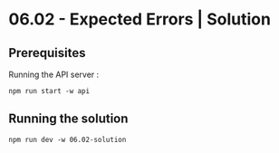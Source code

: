 # 06.02 - Expected Errors | Solution

## Prerequisites

Running the API server :

```
npm run start -w api
```

## Running the solution

```
npm run dev -w 06.02-solution
```
